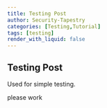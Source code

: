 ```yaml
---
title: Testing Post
author: Security-Tapestry
categories: [Testing,Tutorial]
tags: [testing]
render_with_liquid: false
---
```


## Testing Post

Used for simple testing.

please work